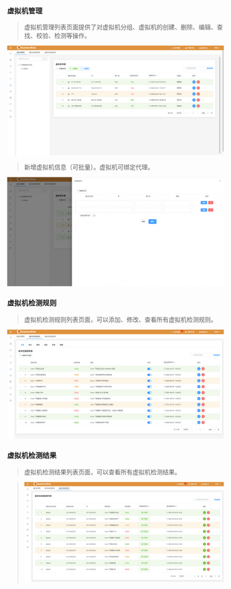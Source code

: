 ### 虚拟机管理

> 虚拟机管理列表页面提供了对虚拟机分组、虚拟机的创建、删除、编辑、查找、校验、检测等操作。

![虚拟机管理](../img/user/server.png)

> 新增虚拟机信息（可批量）。虚拟机可绑定代理。

![虚拟机管理](../img/user/server_add.png)

### 虚拟机检测规则

> 虚拟机检测规则列表页面，可以添加、修改、查看所有虚拟机检测规则。

![虚拟机检测规则](../img/user/server_rule.png)

### 虚拟机检测结果

> 虚拟机检测结果列表页面，可以查看所有虚拟机检测结果。

> ![虚拟机检测结果](../img/user/server_result.png)

